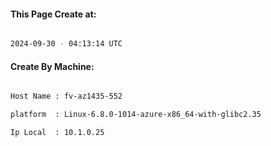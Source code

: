 
   
#### This Page Create at:

```bash

2024-09-30 - 04:13:14 UTC

```

#### Create By Machine:

```bash

Host Name : fv-az1435-552

platform  : Linux-6.8.0-1014-azure-x86_64-with-glibc2.35

Ip Local  : 10.1.0.25

```

